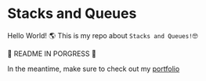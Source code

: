 # Stacks and Queues

Hello World! 🌎 This is my repo about `Stacks and Queues!`🤓

🚧 README IN PORGRESS 🚧

In the meantime, make sure to check out my [portfolio](https://guillemdlopez.github.io/portfolio)
